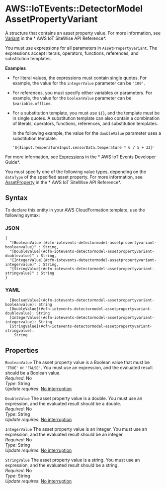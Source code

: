 # AWS::IoTEvents::DetectorModel AssetPropertyVariant<a name="aws-properties-iotevents-detectormodel-assetpropertyvariant"></a>

A structure that contains an asset property value\. For more information, see [Variant](https://docs.aws.amazon.com/iot-sitewise/latest/APIReference/API_Variant.html) in the * AWS IoT SiteWise API Reference*\.

You must use expressions for all parameters in `AssetPropertyVariant`\. The expressions accept literals, operators, functions, references, and substitution templates\.

**Examples**
+ For literal values, the expressions must contain single quotes\. For example, the value for the `integerValue` parameter can be `'100'`\.
+ For references, you must specify either variables or parameters\. For example, the value for the `booleanValue` parameter can be `$variable.offline`\.
+ For a substitution template, you must use `${}`, and the template must be in single quotes\. A substitution template can also contain a combination of literals, operators, functions, references, and substitution templates\. 

  In the following example, the value for the `doubleValue` parameter uses a substitution template\. 

   `'${$input.TemperatureInput.sensorData.temperature * 6 / 5 + 32}'` 

For more information, see [Expressions](https://docs.aws.amazon.com/iotevents/latest/developerguide/iotevents-expressions.html) in the * AWS IoT Events Developer Guide*\.

You must specify one of the following value types, depending on the `dataType` of the specified asset property\. For more information, see [AssetProperty](https://docs.aws.amazon.com/iot-sitewise/latest/APIReference/API_AssetProperty.html) in the * AWS IoT SiteWise API Reference*\.

## Syntax<a name="aws-properties-iotevents-detectormodel-assetpropertyvariant-syntax"></a>

To declare this entity in your AWS CloudFormation template, use the following syntax:

### JSON<a name="aws-properties-iotevents-detectormodel-assetpropertyvariant-syntax.json"></a>

```
{
  "[BooleanValue](#cfn-iotevents-detectormodel-assetpropertyvariant-booleanvalue)" : String,
  "[DoubleValue](#cfn-iotevents-detectormodel-assetpropertyvariant-doublevalue)" : String,
  "[IntegerValue](#cfn-iotevents-detectormodel-assetpropertyvariant-integervalue)" : String,
  "[StringValue](#cfn-iotevents-detectormodel-assetpropertyvariant-stringvalue)" : String
}
```

### YAML<a name="aws-properties-iotevents-detectormodel-assetpropertyvariant-syntax.yaml"></a>

```
  [BooleanValue](#cfn-iotevents-detectormodel-assetpropertyvariant-booleanvalue): String
  [DoubleValue](#cfn-iotevents-detectormodel-assetpropertyvariant-doublevalue): String
  [IntegerValue](#cfn-iotevents-detectormodel-assetpropertyvariant-integervalue): String
  [StringValue](#cfn-iotevents-detectormodel-assetpropertyvariant-stringvalue): 
    String
```

## Properties<a name="aws-properties-iotevents-detectormodel-assetpropertyvariant-properties"></a>

`BooleanValue`  <a name="cfn-iotevents-detectormodel-assetpropertyvariant-booleanvalue"></a>
The asset property value is a Boolean value that must be `'TRUE'` or `'FALSE'`\. You must use an expression, and the evaluated result should be a Boolean value\.  
*Required*: No  
*Type*: String  
*Update requires*: [No interruption](https://docs.aws.amazon.com/AWSCloudFormation/latest/UserGuide/using-cfn-updating-stacks-update-behaviors.html#update-no-interrupt)

`DoubleValue`  <a name="cfn-iotevents-detectormodel-assetpropertyvariant-doublevalue"></a>
The asset property value is a double\. You must use an expression, and the evaluated result should be a double\.  
*Required*: No  
*Type*: String  
*Update requires*: [No interruption](https://docs.aws.amazon.com/AWSCloudFormation/latest/UserGuide/using-cfn-updating-stacks-update-behaviors.html#update-no-interrupt)

`IntegerValue`  <a name="cfn-iotevents-detectormodel-assetpropertyvariant-integervalue"></a>
The asset property value is an integer\. You must use an expression, and the evaluated result should be an integer\.  
*Required*: No  
*Type*: String  
*Update requires*: [No interruption](https://docs.aws.amazon.com/AWSCloudFormation/latest/UserGuide/using-cfn-updating-stacks-update-behaviors.html#update-no-interrupt)

`StringValue`  <a name="cfn-iotevents-detectormodel-assetpropertyvariant-stringvalue"></a>
The asset property value is a string\. You must use an expression, and the evaluated result should be a string\.  
*Required*: No  
*Type*: String  
*Update requires*: [No interruption](https://docs.aws.amazon.com/AWSCloudFormation/latest/UserGuide/using-cfn-updating-stacks-update-behaviors.html#update-no-interrupt)